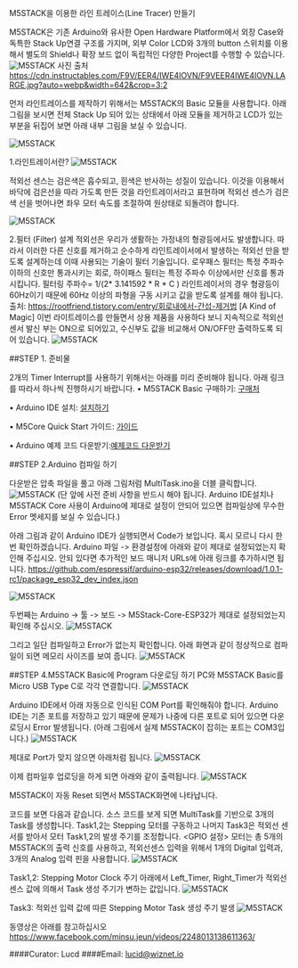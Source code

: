 M5STACK을 이용한 라인 트레이스(Line Tracer) 만들기

M5STACK은 기존 Arduino와 유사한 Open Hardware Platform에서 외장 Case와 독특한 Stack Up연결 구조를 가지며,  외부 Color LCD와 3개의 button 스위치를 이용해서 
별도의 Shield나 확장 보드 없이 독립적인 다양한 Project를 수행할 수 있습니다.
![M5STACK](https://www.wiznetian.com/wp-content/uploads/2019/04/U1.png "M5STACK")
사진 출처 https://cdn.instructables.com/F9V/EER4/IWE4IOVN/F9VEER4IWE4IOVN.LARGE.jpg?auto=webp&width=642&crop=3:2

먼저 라인트레이스를 제작하기 위해서는 M5STACK의 Basic 모듈을 사용합니다. 아래 그림을 보시면 전체 Stack Up 되어 있는 상태에서 
아래 모듈을 제거하고 LCD가 있는 부분을 뒤집어 보면 아래 내부 그림을 보실 수 있습니다.

![M5STACK](https://www.wiznetian.com/wp-content/uploads/2019/04/U2.png "M5STACK")

1.라인트레이서란?
![M5STACK](https://www.wiznetian.com/wp-content/uploads/2019/04/U3_0.jpg)

적외선 센스는 검은색은 흡수되고, 흰색은 반사하는 성질이 있습니다. 이것을 이용해서 바닥에 검은선을 따라 가도록 만든 것을 라인트레이서라고 표현하며
적외선 센스가 검은색 선을 벗어나면 좌우 모터 속도를 조절하여 원상태로 되돌려야 합니다.

![M5STACK](https://www.wiznetian.com/wp-content/uploads/2019/04/U3_1.png)

2.필터 (Filter) 설계
적외선은 우리가 생활하는 가정내의 형광등에서도 발생합니다.
따라서 이러한 다른 신호를 제거하고 순수하게 라인트레이서에서 발생하는 적외선 만을 받도록 설계하는데 이때 사용되는 기술이 필터 기술입니다. 
로우패스 필터는 특정 주파수 이하의 신호만 통과시키는 회로, 하이패스 필터는 특정 주파수 이상에서만 신호를 통과시킵니다.
필터링 주파수= 1/(2* 3.141592 * R * C ) 
라인트레이서의 경우 형광등이 60Hz이기 때문에 60Hz 이상의 파형을 구동 시키고 값을 받도록 설계를 해야 됩니다. 
출처: https://rootfriend.tistory.com/entry/회로내에서-간섭-제거법 [A Kind of Magic]
이번 라이트레이스를 만들면서 상용 제품을 사용하다 보니 지속적으로 적외선 센서 발신 부는 ON으로 되어있고, 수신부도 값을 비교해서 ON/OFF만 출력하도록 되어 있습니다.
![M5STACK](https://www.wiznetian.com/wp-content/uploads/2019/04/U3_2.png)


##STEP 1. 준비물

2개의 Timer Interrupt를 사용하기 위해서는 아래를 미리 준비해야 됩니다. 아래 링크를 따라서 하나씩 진행하시기 바랍니다.
•	M5STACK Basic 구매하기: [구매처](http://shop.wiznet.co.kr/front/contents/product/view.asp?cateid=97&pid=1346)

•	Arduino IDE 설치: [설치하기](https://www.wiznetian.com/%ec%95%84%eb%91%90%ec%9d%b4%eb%85%b8-ide-%ec%84%a4%ec%b9%98-%eb%b0%8f-git-%ec%84%a4%ec%b9%98-%eb%b0%a9%eb%b2%95-windows/)

•	M5Core Quick Start 가이드: [가이드](https://www.wiznetian.com/m5core-quick-start-%ea%b0%80%ec%9d%b4%eb%93%9c-windows-aaduino/)

•	Arduino 예제 코드 다운받기:[예제코드 다운받기](https://www.dropbox.com/sh/klvylv1wklkyeht/AAAXvjTirQLdIV04XW_VZeiha?dl=0 )


##STEP 2.Arduino 컴파일 하기

다운받은 압축 파일을 풀고 아래 그림처럼 MultiTask.ino을 더블 클릭합니다.
![M5STACK](https://www.wiznetian.com/wp-content/uploads/2019/04/U3_3.png)
(단 앞에 사전 준비 사항을 반드시 해야 됩니다. Arduino IDE설치나 M5STACK Core 사용이 Arduino에 제대로 설정이 안되어 있으면 컴파일상에 무수한 Error 멧세지를 보실 수 있습니다.)

아래 그림과 같이 Arduino IDE가 실행되면서 Code가 보입니다. 혹시 모르니 다시 한번 확인하겠습니다.
Arduino 파일 -> 환경설정에 아래와 같이 제대로 설정되었는지 확인해 주십시오.
안되 있다면 추가적인 보드 매니저 URLs에 아래 링크를 추가하시면 됩니다.
https://github.com/espressif/arduino-esp32/releases/download/1.0.1-rc1/package_esp32_dev_index.json

![M5STACK](https://www.wiznetian.com/wp-content/uploads/2019/04/U4.png)

두번째는 Arduino -> 툴 -> 보드 -> M5Stack-Core-ESP32가 제대로 설정되었는지 확인해 주십시오.
![M5STACK](https://www.wiznetian.com/wp-content/uploads/2019/04/U5.png)


그리고 일단 컴파일하고 Error가 없는지 확인합니다.
아래 화면과 같이 정상적으로 컴파일이 되면 메모리 사이즈를 보여 줍니다.
![M5STACK](https://www.wiznetian.com/wp-content/uploads/2019/04/U6.png)


##STEP 4.M5STACK Basic에 Program 다운로딩 하기 
PC와 M5STACK Basic를 Micro USB Type C로 각각 연결합니다. 
![M5STACK](https://www.wiznetian.com/wp-content/uploads/2019/04/U7.png)

Arduino IDE에서 아래 자동으로 인식된 COM Port를 확인해줘야 합니다.
Arduino IDE는 기존 포트를 저장하고 있기 때문에 문제가 나중에 다른 포트로 되어 있으면 다운로딩시 Error 발생됩니다.
(아래 그림에서 실제 M5STACK이 잡히는 포트는 COM3입니다.)
![M5STACK](https://www.wiznetian.com/wp-content/uploads/2019/04/U8.png)

제대로 Port가 맞지 않으면 아래처럼 됩니다.
![M5STACK](https://www.wiznetian.com/wp-content/uploads/2019/04/U9.png)

이제 컴파일후 업로딩을 하게 되면 아래와 같이 출력됩니다.
![M5STACK](https://www.wiznetian.com/wp-content/uploads/2019/04/U10.png)

M5STACK이 자동 Reset 되면서 M5STACK화면에 나타납니다.


코드를 보면 다음과 같습니다. 
소스 코드를  보게 되면 MultiTask를 기반으로 3개의 Task를 생성합니다.
Task1,2는 Stepping 모터를 구동하고 나머지 Task3은 적외선 센서를 받아서 모터 Task1,2의 발생 주기를 조정합니다. 
<GPIO 설정> 
모터는 총 5개의 M5STACK의 출력 신호를 사용하고, 적외선센스 입력을 위해서 1개의 Digital 입력과, 3개의 Analog 입력 핀을 사용합니다.
![M5STACK](https://www.wiznetian.com/wp-content/uploads/2019/04/U11-1.png)


Task1,2: Stepping Motor Clock 주기 
아래에서 Left_Timer, Right_Timer가 적외선 센스 값에 의해서 Task 생성 주기가 변하는 값입니다.
![M5STACK](https://www.wiznetian.com/wp-content/uploads/2019/04/U12.png)


Task3: 적외선 입력 값에 따른 Stepping Motor Task 생성 주기 발생
![M5STACK](https://www.wiznetian.com/wp-content/uploads/2019/04/U13-1.png)

동영상은 아래를 참고하십시오
https://www.facebook.com/minsu.jeun/videos/2248013138611363/


####Curator: Lucd
####Email: <lucid@wiznet.io>
